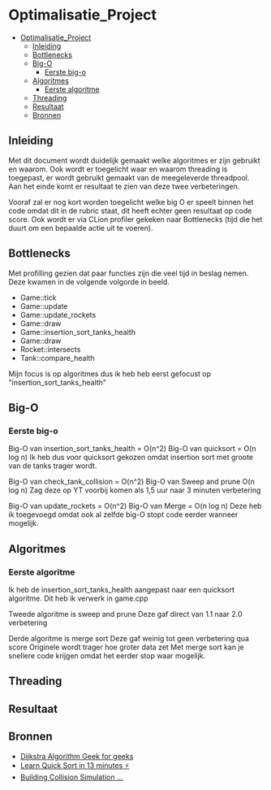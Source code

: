 # Optimalisatie_Project

<!--toc:start-->
- [Optimalisatie_Project](#optimalisatieproject)
  - [Inleiding](#inleiding)
  - [Bottlenecks](#bottlenecks)
  - [Big-O](#big-o)
    - [Eerste big-o](#eerste-big-o)
  - [Algoritmes](#algoritmes)
    - [Eerste algoritme](#eerste-algoritme)
  - [Threading](#threading)
  - [Resultaat](#resultaat)
  - [Bronnen](#bronnen)
<!--toc:end-->

## Inleiding

Met dit document wordt duidelijk gemaakt welke algoritmes er zijn gebruikt en waarom.
Ook wordt er toegelicht waar en waarom threading is toegepast, er wordt gebruikt gemaakt van de meegeleverde threadpool.
Aan het einde komt er resultaat te zien van deze twee verbeteringen.

Vooraf zal er nog kort worden toegelicht welke big O er speelt binnen het code omdat dit in de rubric staat, dit heeft echter geen resultaat op code score.
Ook wordt er via CLion profiler gekeken naar Bottlenecks (tijd die het duurt om een bepaalde actie uit te voeren).

## Bottlenecks

Met profilling gezien dat paar functies zijn die veel tijd in beslag nemen.
Deze kwamen in de volgende volgorde in beeld.

- Game::tick
- Game::update
- Game::update_rockets
- Game::draw
- Game::insertion_sort_tanks_health
- Game::draw
- Rocket::intersects
- Tank::compare_health

Mijn focus is op algoritmes dus ik heb heb eerst gefocust op "insertion_sort_tanks_health"

## Big-O

### Eerste big-o

Big-O van insertion_sort_tanks_health = O(n^2)
Big-O van quicksort = O(n log n)
Ik heb dus voor quicksort gekozen omdat insertion sort met groote van de tanks trager wordt.

Big-O van check_tank_collision = O(n^2)
Big-O van Sweep and prune O(n log n)
Zag deze op YT voorbij komen als 1,5 uur naar 3 minuten verbetering

Big-O van update_rockets = O(n^2)
Big-O van Merge = O(n log n)
Deze heb ik toegevoegd omdat ook al zelfde big-O stopt code eerder wanneer mogelijk.

## Algoritmes

### Eerste algoritme

Ik heb de insertion_sort_tanks_health aangepast naar een quicksort algoritme.
Dit heb ik verwerk in game.cpp

Tweede algoritme is sweep and prune
Deze gaf direct van 1.1 naar 2.0 verbetering

Derde algoritme is merge sort
Deze gaf weinig tot geen verbetering qua score
Originele wordt trager hoe groter data zet
Met merge sort kan je snellere code krijgen omdat het eerder stop waar mogelijk.

## Threading

## Resultaat

## Bronnen

- [Dijkstra Algorithm Geek for geeks]("https://www.geeksforgeeks.org/introduction-to-dijkstras-shortest-path-algorithm/")
- [Learn Quick Sort in 13 minutes ⚡]("https://www.youtube.com/watch?v=Vtckgz38QHs")
- [Building Collision Simulation ...]("https://www.youtube.com/watch?v=eED4bSkYCB8&t=942s")
